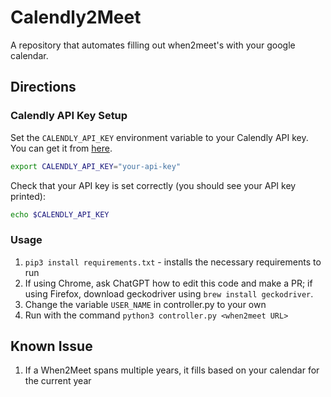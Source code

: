 # Calendly2Meet

A repository that automates filling out when2meet's with your google calendar.

## Directions

### Calendly API Key Setup

Set the `CALENDLY_API_KEY` environment variable to your Calendly API key. You can get it from [here](https://calendly.com/integrations).

```bash
export CALENDLY_API_KEY="your-api-key"
```

Check that your API key is set correctly (you should see your API key printed):

```bash
echo $CALENDLY_API_KEY
```

### Usage

1. `pip3 install requirements.txt` - installs the necessary requirements to run
2. If using Chrome, ask ChatGPT how to edit this code and make a PR; if using Firefox, download geckodriver using `brew install geckodriver`.
3. Change the variable `USER_NAME` in controller.py to your own
4. Run with the command `python3 controller.py <when2meet URL>`

## Known Issue
1. If a When2Meet spans multiple years, it fills based on your calendar for the current year

